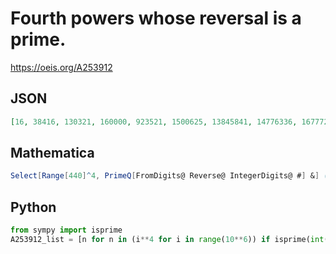 # Fourth powers whose reversal is a prime\.
https://oeis.org/A253912
## JSON
```JSON
[16, 38416, 130321, 160000, 923521, 1500625, 13845841, 14776336, 16777216, 38950081, 163047361, 181063936, 312900721, 322417936, 384160000, 937890625, 1303210000, 1600000000, 3722098081, 7992538801, 9235210000, 13841287201, 15006250000, 16610312161, 17748900625, 31414372081, 37141383841]
```
## Mathematica
```Mathematica
Select[Range[440]^4, PrimeQ[FromDigits@ Reverse@ IntegerDigits@ #] &] (* _Michael De Vlieger_, Jan 19 2015 *)
```
## Python
```Python
from sympy import isprime
A253912_list = [n for n in (i**4 for i in range(10**6)) if isprime(int(str(n)[::-1]))] # _Chai Wah Wu_, Jun 02 2016
```
